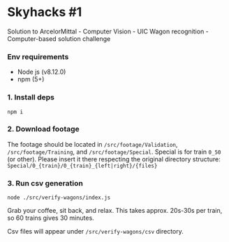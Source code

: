 # Skyhacks #1

Solution to ArcelorMittal - Computer Vision - UIC Wagon recognition - Computer-based solution challenge

### Env requirements
- Node js (v8.12.0)
- npm (5+)

### 1. Install deps
`npm i`

### 2. Download footage
The footage should be located in `/src/footage/Validation`, `/src/footage/Training`, and `/src/footage/Special`. Special is for train `0_50` (or other). Please insert it there respecting the original directory structure: `Special/0_{train}/0_{train}_{left|right}/{files}`

### 3. Run csv generation
```
node ./src/verify-wagons/index.js
```
Grab your coffee, sit back, and relax. This takes approx. 20s-30s per train, so 60 trains gives 30 minutes.

Csv files will appear under `/src/verify-wagons/csv` directory.

